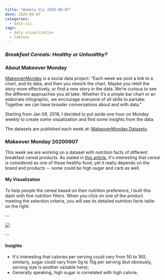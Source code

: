 ```yaml
---
title: "Weekly Viz 2020-09-07"
date: 2020-09-07
categories:
  - data viz
tags:
  - data visualization
  - tableau
---
```


### *Breakfast Cereals: Healthy or Unhealthy?*


### About Makeover Monday

[MakeoverMonday](http://www.makeovermonday.co.uk/) is a social data project:
"Each week we post a link to a chart, and its data, and then you rework the chart.
Maybe you retell the story more effectively, or find a new story in the data.
We’re curious to see the different approaches you all take. Whether it’s a simple bar chart or an elaborate infographic, we encourage everyone of all skills to partake.
Together we can have broader conversations about and with data."

Starting from Jan 08, 2018, I decided to put aside one hour on Monday weekly to create some visualization and find some insights from the data.

The datasets are published each week at: [MakeoverMonday Datasets](http://www.makeovermonday.co.uk/data/).

### Makeover Monday 20200907

This week we are working on a dataset with nutrition facts of different breakfast cereal products. As stated in [this article](https://www.healthline.com/nutrition/are-breakfast-cereals-healthy), it's interesting that cereal is considered as one of those healthy food, yet it really depends on the brand and products -- some could be high sugar and carb as well.  

#### My Visualization

To help people the cereal based on their nutrition preference, I built this dash with five nutrition filters. When you click on one of the product meeting the selection criteria, you will see its detailed nutrition facts table on the right.     

--  
<div class='tableauPlaceholder' id='viz1599527074447' style='position: relative'>
<noscript><a href='#'>
  <img alt=' ' src='https:&#47;&#47;public.tableau.com&#47;static&#47;images&#47;Ma&#47;MakeOverMonday2020907CerealNutritionFacts&#47;CerealNutritionFacts&#47;1_rss.png' style='border: none' />
</a></noscript>
<object class='tableauViz'  style='display:none;'>
  <param name='host_url' value='https%3A%2F%2Fpublic.tableau.com%2F' />
  <param name='embed_code_version' value='3' />
  <param name='site_root' value='' />
  <param name='name' value='MakeOverMonday2020907CerealNutritionFacts&#47;CerealNutritionFacts' />
  <param name='tabs' value='no' />
  <param name='toolbar' value='yes' />
  <param name='static_image' value='https:&#47;&#47;public.tableau.com&#47;static&#47;images&#47;Ma&#47;MakeOverMonday2020907CerealNutritionFacts&#47;CerealNutritionFacts&#47;1.png' />
  <param name='animate_transition' value='yes' />
  <param name='display_static_image' value='yes' />
  <param name='display_spinner' value='yes' />
  <param name='display_overlay' value='yes' />
  <param name='display_count' value='yes' />
  <param name='language' value='en' />
  <param name='filter' value='publish=yes' />
</object></div>            
<script type='text/javascript'>     
  var divElement = document.getElementById('viz1599527074447');   
  var vizElement = divElement.getElementsByTagName('object')[0];           
  if ( divElement.offsetWidth > 800 ) { vizElement.style.width='800px';vizElement.style.height='627px';} else if ( divElement.offsetWidth > 500 ) { vizElement.style.width='800px';vizElement.style.height='627px';} else { vizElement.style.width='100%';vizElement.style.height='1277px';}       
  var scriptElement = document.createElement('script');                 
  scriptElement.src = 'https://public.tableau.com/javascripts/api/viz_v1.js';         
  vizElement.parentNode.insertBefore(scriptElement, vizElement);            
</script>
  
  
--  

#### Insights
* It's interesting that calories per serving could vary from 50 to 160, similarly, sugar could vary from 0g to 15g per serving (but obviously, serving size is another variable here);  
* Generally speaking, high sugar is correlated with high calorie.  

